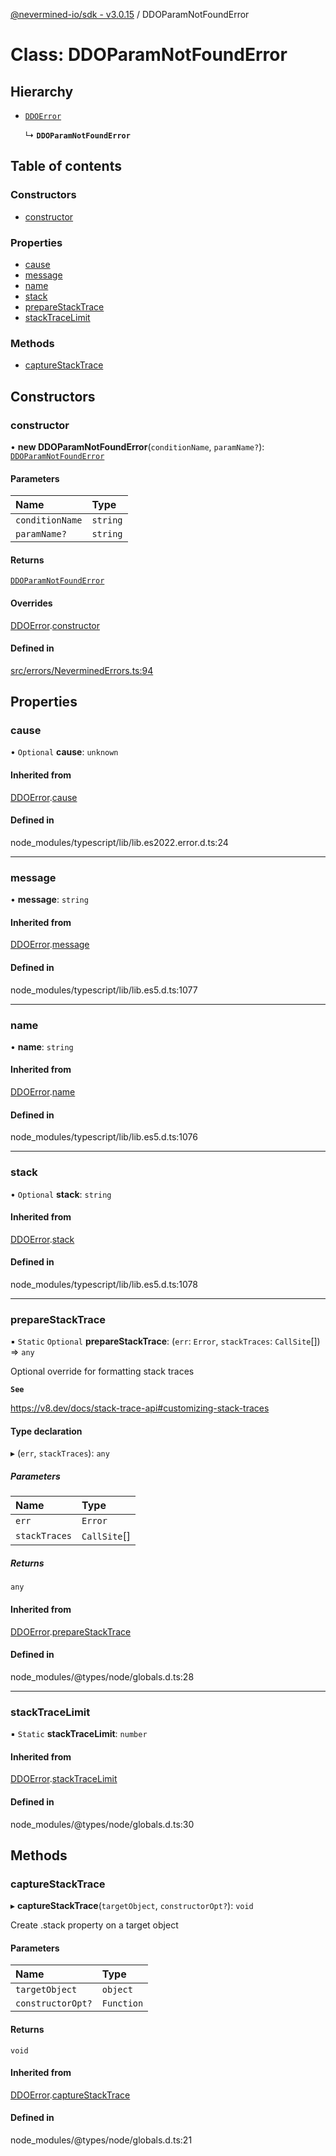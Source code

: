 [@nevermined-io/sdk - v3.0.15](../code-reference.md) / DDOParamNotFoundError

# Class: DDOParamNotFoundError

## Hierarchy

- [`DDOError`](DDOError.md)

  ↳ **`DDOParamNotFoundError`**

## Table of contents

### Constructors

- [constructor](DDOParamNotFoundError.md#constructor)

### Properties

- [cause](DDOParamNotFoundError.md#cause)
- [message](DDOParamNotFoundError.md#message)
- [name](DDOParamNotFoundError.md#name)
- [stack](DDOParamNotFoundError.md#stack)
- [prepareStackTrace](DDOParamNotFoundError.md#preparestacktrace)
- [stackTraceLimit](DDOParamNotFoundError.md#stacktracelimit)

### Methods

- [captureStackTrace](DDOParamNotFoundError.md#capturestacktrace)

## Constructors

### constructor

• **new DDOParamNotFoundError**(`conditionName`, `paramName?`): [`DDOParamNotFoundError`](DDOParamNotFoundError.md)

#### Parameters

| Name            | Type     |
| :-------------- | :------- |
| `conditionName` | `string` |
| `paramName?`    | `string` |

#### Returns

[`DDOParamNotFoundError`](DDOParamNotFoundError.md)

#### Overrides

[DDOError](DDOError.md).[constructor](DDOError.md#constructor)

#### Defined in

[src/errors/NeverminedErrors.ts:94](https://github.com/nevermined-io/sdk-js/blob/172733038c5edaf3c10f438cc01aecd8a5cd0ce8/src/errors/NeverminedErrors.ts#L94)

## Properties

### cause

• `Optional` **cause**: `unknown`

#### Inherited from

[DDOError](DDOError.md).[cause](DDOError.md#cause)

#### Defined in

node_modules/typescript/lib/lib.es2022.error.d.ts:24

---

### message

• **message**: `string`

#### Inherited from

[DDOError](DDOError.md).[message](DDOError.md#message)

#### Defined in

node_modules/typescript/lib/lib.es5.d.ts:1077

---

### name

• **name**: `string`

#### Inherited from

[DDOError](DDOError.md).[name](DDOError.md#name)

#### Defined in

node_modules/typescript/lib/lib.es5.d.ts:1076

---

### stack

• `Optional` **stack**: `string`

#### Inherited from

[DDOError](DDOError.md).[stack](DDOError.md#stack)

#### Defined in

node_modules/typescript/lib/lib.es5.d.ts:1078

---

### prepareStackTrace

▪ `Static` `Optional` **prepareStackTrace**: (`err`: `Error`, `stackTraces`: `CallSite`[]) => `any`

Optional override for formatting stack traces

**`See`**

https://v8.dev/docs/stack-trace-api#customizing-stack-traces

#### Type declaration

▸ (`err`, `stackTraces`): `any`

##### Parameters

| Name          | Type         |
| :------------ | :----------- |
| `err`         | `Error`      |
| `stackTraces` | `CallSite`[] |

##### Returns

`any`

#### Inherited from

[DDOError](DDOError.md).[prepareStackTrace](DDOError.md#preparestacktrace)

#### Defined in

node_modules/@types/node/globals.d.ts:28

---

### stackTraceLimit

▪ `Static` **stackTraceLimit**: `number`

#### Inherited from

[DDOError](DDOError.md).[stackTraceLimit](DDOError.md#stacktracelimit)

#### Defined in

node_modules/@types/node/globals.d.ts:30

## Methods

### captureStackTrace

▸ **captureStackTrace**(`targetObject`, `constructorOpt?`): `void`

Create .stack property on a target object

#### Parameters

| Name              | Type       |
| :---------------- | :--------- |
| `targetObject`    | `object`   |
| `constructorOpt?` | `Function` |

#### Returns

`void`

#### Inherited from

[DDOError](DDOError.md).[captureStackTrace](DDOError.md#capturestacktrace)

#### Defined in

node_modules/@types/node/globals.d.ts:21
